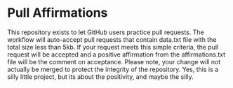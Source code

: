 # Pull Affirmations

This repository exists to let GitHub users practice pull requests. The workflow will auto-accept pull requests that contain data.txt file with the total size less than 5kb. If your request meets this simple criteria, the pull request will be accepted and a positive affirmation from the affirmations.txt file will be the comment on acceptance. Please note, your change will not actually be merged to protect the integrity of the repository. Yes, this is a silly little project, but its about the positivity, and maybe the silly.
